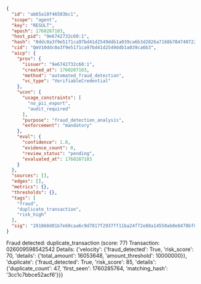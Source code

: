 ```json
{
  "id": "ab65a18f46503bc1",
  "scope": "agent",
  "key": "RESULT",
  "epoch": 1760287103,
  "host_pid": "9e6742732c60:1",
  "hash": "0ddc0a3f9e5171ca97bd41d2549ddb1a039ca6b3d2826a7168b784740722636b",
  "cid": "QmV10ddc0a3f9e5171ca97bd41d2549ddb1a039ca6b3",
  "aicp": {
    "prov": {
      "issuer": "9e6742732c60:1",
      "created_at": 1760287103,
      "method": "automated_fraud_detection",
      "vc_type": "VerifiableCredential"
    },
    "ucon": {
      "usage_constraints": [
        "no_pii_export",
        "audit_required"
      ],
      "purpose": "fraud_detection_analysis",
      "enforcement": "mandatory"
    },
    "eval": {
      "confidence": 1.0,
      "evidence_count": 0,
      "review_status": "pending",
      "evaluated_at": 1760287103
    }
  },
  "sources": [],
  "edges": [],
  "metrics": {},
  "thresholds": {},
  "tags": [
    "fraud",
    "duplicate_transaction",
    "risk_high"
  ],
  "sig": "291868d01b7e60caa6c9d7817f2937ff11ba24f72e88a14550ab0e8478bf8639"
}
```

Fraud detected: duplicate_transaction (score: 77)
Transaction: 026009598542542
Details: {'velocity': {'fraud_detected': True, 'risk_score': 70, 'details': {'total_amount': 16053648, 'amount_threshold': 10000000}}, 'duplicate': {'fraud_detected': True, 'risk_score': 85, 'details': {'duplicate_count': 47, 'first_seen': 1760285764, 'matching_hash': '3cc1c7bbce52acf6'}}}